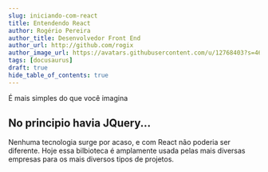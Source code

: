 ```yaml
---
slug: iniciando-com-react
title: Entendendo React
author: Rogério Pereira
author_title: Desenvolvedor Front End
author_url: http://github.com/rogix
author_image_url: https://avatars.githubusercontent.com/u/12768403?s=460&u=a08f030aafafc606eb6bfcdfd7355c897867bfd5&v=4
tags: [docusaurus]
draft: true
hide_table_of_contents: true
---
```


É mais simples do que você imagina

<!--truncate-->

## No principio havia JQuery...

Nenhuma tecnologia surge por acaso, e com React não poderia ser diferente. Hoje essa bilbioteca é amplamente usada pelas
mais diversas empresas para os mais diversos tipos de projetos.
